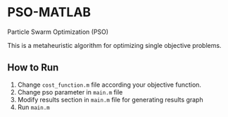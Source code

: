 # PSO-MATLAB
Particle Swarm Optimization (PSO)

This is a metaheuristic algorithm for optimizing single objective problems.

## How to Run
1. Change `cost_function.m` file according your objective function.
2. Change pso parameter in `main.m` file
3. Modify results section in `main.m` file for generating results graph
4. Run `main.m`
